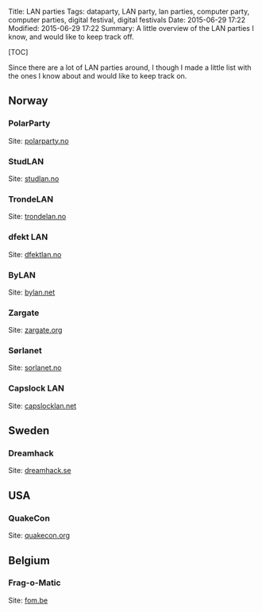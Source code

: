 Title: LAN parties
Tags: dataparty, LAN party, lan parties, computer party, computer parties, digital festival, digital festivals
Date: 2015-06-29 17:22
Modified: 2015-06-29 17:22
Summary: A little overview of the LAN parties I know, and would like to keep track off.

[TOC]

Since there are a lot of LAN parties around, I though I made a little list with the ones I know about and would like to keep track on.

## Norway

### PolarParty
Site: [polarparty.no](http://polarparty.no/)

### StudLAN
Site: [studlan.no](https://studlan.no/)

### TrondeLAN
Site: [trondelan.no](https://trondelan.no/)

### dfekt LAN
Site: [dfektlan.no](https://dfektlan.no/)

### ByLAN
Site: [bylan.net](https://bylan.net/)

### Zargate
Site: [zargate.org](https://zargate.org/)

### Sørlanet
Site: [sorlanet.no](http://sorlanet.no)

### Capslock LAN
Site: [capslocklan.net](http://capslocklan.net/)


## Sweden

### Dreamhack
Site: [dreamhack.se](http://dreamhack.se)

## USA

### QuakeCon
Site: [quakecon.org](http://www.quakecon.org/)

## Belgium

### Frag-o-Matic
Site: [fom.be](http://fom.be)
